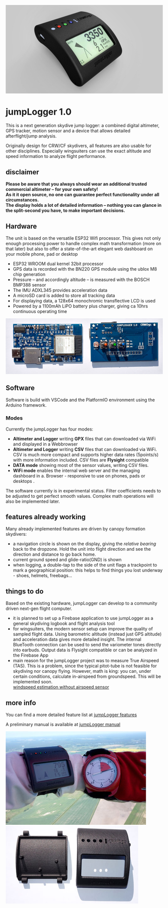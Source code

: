 ![jumpLogger rendering](/pics/JL1Render.jpg)
# jumpLogger 1.0
This is a next generation skydive jump logger: a combined digital altimeter, GPS tracker, motion sensor and a device that allows detailed afterflight/jump analysis.

Originally design for CRW/CF skydivers, all features are also usable for other disciplines. Especially wingsuiters can use the exact altitude and speed information to analyze flight performance.

## disclaimer
**Please be aware that you always should wear an additional trusted commercial altimeter – for your own safety!**\
**As it it open source, no one can guarantee perfect functionality under all circumstances.** \
**The display holds a lot of detailed information – nothing you can glance in the split-second you have, to make important decisions.**

## Hardware

The unit is based on the versatile ESP32 Wifi processor. This gives not only enough processing power to handle complex math transformation (more on that later) but also to offer a state-of-the-art elegant web dashboard on your mobile phone, pad or desktop
- ESP32 WROOM dual kernel 32bit processor
- GPS data is recorded with the BN220 GPS module using the ublox M8 chip generation
- Pressure – and accordingly altitude – is measured with the BOSCH BMP388 sensor
- The IMU ADXL345 provides acceleration data
- A microSD card is added to store all tracking data
- For displaying data, a 128x64 monochromic transflective LCD is used
- Powered by a 1100mAh LiPO battery plus charger, giving ca 10hrs continuous operating time

![hardware 1.0](/pics/2sides0.jpg)

## Software
Software is build with VSCode and the PlatformIO environment using the Arduino framework.

### Modes
Currently the jumpLogger has four modes: 
- **Altimeter and Logger** writing **GPX** files that can downloaded via WiFi and displayed in a Webbrowser
- **Altimeter and Logger** writing **CSV** files that can downloaded via WiFi. CSV is much more compact and supports higher data rates (5points/s) with more information included. CSV files are **Flysight** compatible
- **DATA mode** showing most of the sensor values, writing CSV files.
- **WiFi mode** enables the internal web server and the managing dashboard in a. Browser - responsive to use on phones, pads or desktops .

The software currently is in experimental status. Filter coefficients needs to be adjusted to get perfect smooth values. Complex math operations will also be implemented later.

## features already working

Many already implemented features are driven by canopy formation skydivers: 

- a navigation circle is shown on the display, giving the *relative bearing* back to the dropzone. Hold the unit into flight direction and see the direction and distance to go back home.
- current ground speed and glide-ratio(GND) is shown
- when logging, a double-tap to the side of the unit flags a trackpoint to mark a geographical position: this helps to find things you lost underway - shoes, helmets, freebags...

## things to do

Based on the existing hardware, jumpLogger can develop to a community driven next-gen flight computer.
- it is planned to set up a Firebase application to use jumpLogger as a general skydiving logbook and flight analysis tool
- for wingsuiters, the modern sensor setup can improve the quality of sampled flight data. Using barometric altitude (instead just GPS altitude) and acceleration data gives more detailed insight. The internal BlueTooth connection can be used to send the variometer tones directly into earbuds. Output data is Flysight compatible or can be analyzed in the Firebase App
- main reason for the jumpLogger project was to measure True Airspeed (TAS). This is a problem, since the typical pitot-tube is not feasible for skydiving nor canopy flying. However, math is king: you can, under certain conditions, calculate in-airspeed from groundspeed. This will be implemented soon.\
[windspeed estimation without airspeed sensor](https://diydrones.com/forum/topics/wind-estimation-without-an)

## more info

You can find a more detailed feature list at [jumpLogger features](https://crwdgs.com/jumplogger.html)

A preliminary manual is available at [jumpLogger manual](https://crwdgs.com/manual.html)

![jumpLogger in use](/pics/JL01-0.jpg)
![3D printes case, PA12](/pics/case0.jpg)
 

